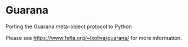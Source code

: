 # Guarana

Porting the Guarana meta-object protocol to Python

Please see https://www.fsfla.org/~lxoliva/guarana/ for more information.
